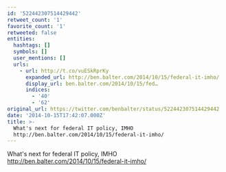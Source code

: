 ```yaml
---
id: '522442307514429442'
retweet_count: '1'
favorite_count: '1'
retweeted: false
entities:
  hashtags: []
  symbols: []
  user_mentions: []
  urls:
    - url: http://t.co/vuESkRprKy
      expanded_url: http://ben.balter.com/2014/10/15/federal-it-imho/
      display_url: ben.balter.com/2014/10/15/fed…
      indices:
        - '40'
        - '62'
original_url: https://twitter.com/benbalter/status/522442307514429442
date: '2014-10-15T17:42:07.000Z'
title: >-
  What's next for federal IT policy, IMHO
  http://ben.balter.com/2014/10/15/federal-it-imho/
---
```


What's next for federal IT policy, IMHO http://ben.balter.com/2014/10/15/federal-it-imho/